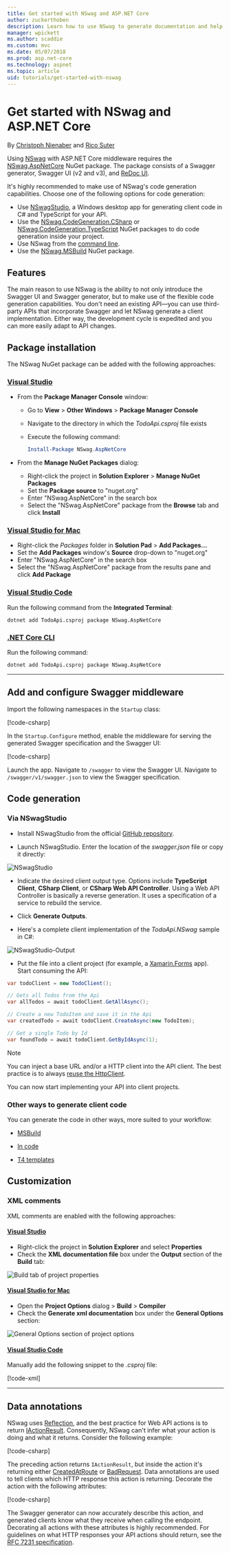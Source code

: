 ```yaml
---
title: Get started with NSwag and ASP.NET Core
author: zuckerthoben
description: Learn how to use NSwag to generate documentation and help pages for an ASP.NET Core web API app.
manager: wpickett
ms.author: scaddie
ms.custom: mvc
ms.date: 05/07/2018
ms.prod: asp.net-core
ms.technology: aspnet
ms.topic: article
uid: tutorials/get-started-with-nswag
---
```

# Get started with NSwag and ASP.NET Core

By [Christoph Nienaber](https://twitter.com/zuckerthoben) and [Rico Suter](https://rsuter.com)

Using [NSwag](https://github.com/RSuter/NSwag) with ASP.NET Core middleware requires the [NSwag.AspNetCore](https://www.nuget.org/packages/NSwag.AspNetCore/) NuGet package. The package consists of a Swagger generator, Swagger UI (v2 and v3), and [ReDoc UI](https://github.com/Rebilly/ReDoc).

It's highly recommended to make use of NSwag's code generation capabilities. Choose one of the following options for code generation:

* Use [NSwagStudio](https://github.com/NSwag/NSwag/wiki/NSwagStudio), a Windows desktop app for generating client code in C# and TypeScript for your API.
* Use the [NSwag.CodeGeneration.CSharp](https://www.nuget.org/packages/NSwag.CodeGeneration.CSharp/) or [NSwag.CodeGeneration.TypeScript](https://www.nuget.org/packages/NSwag.CodeGeneration.TypeScript/) NuGet packages to do code generation inside your project.
* Use NSwag from the [command line](https://github.com/NSwag/NSwag/wiki/CommandLine).
* Use the [NSwag.MSBuild](https://github.com/NSwag/NSwag/wiki/MSBuild) NuGet package.

## Features

The main reason to use NSwag is the ability to not only introduce the Swagger UI and Swagger generator, but to make use of the flexible code generation capabilities. You don't need an existing API&mdash;you can use third-party APIs that incorporate Swagger and let NSwag generate a client implementation. Either way, the development cycle is expedited and you can more easily adapt to API changes.

## Package installation

The NSwag NuGet package can be added with the following approaches:

### [Visual Studio](#tab/visual-studio)

* From the **Package Manager Console** window:
  * Go to **View** > **Other Windows** > **Package Manager Console**
  * Navigate to the directory in which the *TodoApi.csproj* file exists
  * Execute the following command:

    ```powershell
    Install-Package NSwag.AspNetCore
    ```

* From the **Manage NuGet Packages** dialog:
  * Right-click the project in **Solution Explorer** > **Manage NuGet Packages**
  * Set the **Package source** to "nuget.org"
  * Enter "NSwag.AspNetCore" in the search box
  * Select the "NSwag.AspNetCore" package from the **Browse** tab and click **Install**

### [Visual Studio for Mac](#tab/visual-studio-mac)

* Right-click the *Packages* folder in **Solution Pad** > **Add Packages...**
* Set the **Add Packages** window's **Source** drop-down to "nuget.org"
* Enter "NSwag.AspNetCore" in the search box
* Select the "NSwag.AspNetCore" package from the results pane and click **Add Package**

### [Visual Studio Code](#tab/visual-studio-code)

Run the following command from the **Integrated Terminal**:

```console
dotnet add TodoApi.csproj package NSwag.AspNetCore
```

### [.NET Core CLI](#tab/netcore-cli)

Run the following command:

```console
dotnet add TodoApi.csproj package NSwag.AspNetCore
```

---

## Add and configure Swagger middleware

Import the following namespaces in the `Startup` class:

[!code-csharp[](../tutorials/web-api-help-pages-using-swagger/samples/2.0/TodoApi.NSwag/Startup.cs?name=snippet_StartupConfigureImports)]

In the `Startup.Configure` method, enable the middleware for serving the generated Swagger specification and the Swagger UI:

[!code-csharp[](../tutorials/web-api-help-pages-using-swagger/samples/2.0/TodoApi.NSwag/Startup.cs?name=snippet_Configure&highlight=6-10)]

Launch the app. Navigate to `/swagger` to view the Swagger UI. Navigate to `/swagger/v1/swagger.json` to view the Swagger specification.

## Code generation

### Via NSwagStudio

* Install NSwagStudio from the official [GitHub repository](https://github.com/RSuter/NSwag/wiki/NSwagStudio).

* Launch NSwagStudio. Enter the location of the *swagger.json* file or copy it directly:

![NSwagStudio](web-api-help-pages-using-swagger/_static/NSwagStudio.png)

* Indicate the desired client output type. Options include **TypeScript Client**, **CSharp Client**, or **CSharp Web API Controller**. Using a Web API Controller is basically a reverse generation. It uses a specification of a service to rebuild the service.

* Click **Generate Outputs**.

* Here's a complete client implementation of the *TodoApi.NSwag* sample in C#:

![NSwagStudio-Output](web-api-help-pages-using-swagger/_static/NSwagStudio-Output.png)

* Put the file into a client project (for example, a [Xamarin.Forms](/xamarin/xamarin-forms/) app). Start consuming the API:

```csharp
var todoClient = new TodoClient();

// Gets all Todos from the Api
var allTodos = await todoClient.GetAllAsync();

// Create a new TodoItem and save it in the Api
var createdTodo = await todoClient.CreateAsync(new TodoItem);

// Get a single Todo by Id
var foundTodo = await todoClient.GetByIdAsync(1);
```

> [!NOTE]
> You can inject a base URL and/or a HTTP client into the API client. The best practice is to always [reuse the HttpClient](https://aspnetmonsters.com/2016/08/2016-08-27-httpclientwrong/).

You can now start implementing your API into client projects.

### Other ways to generate client code

You can generate the code in other ways, more suited to your workflow:

* [MSBuild](https://www.nuget.org/packages/NSwag.MSBuild/)

* [In code](https://github.com/NSwag/NSwag/wiki/SwaggerToCSharpClientGenerator)

* [T4 templates](https://github.com/NSwag/NSwag/wiki/T4)

## Customization

### XML comments

XML comments are enabled with the following approaches:

#### [Visual Studio](#tab/visual-studio-xml/)

* Right-click the project in **Solution Explorer** and select **Properties**
* Check the **XML documentation file** box under the **Output** section of the **Build** tab:

![Build tab of project properties](web-api-help-pages-using-swagger/_static/swagger-xml-comments.png)

#### [Visual Studio for Mac](#tab/visual-studio-mac-xml/)

* Open the **Project Options** dialog > **Build** > **Compiler**
* Check the **Generate xml documentation** box under the **General Options** section:

![General Options section of project options](web-api-help-pages-using-swagger/_static/swagger-xml-comments-mac.png)

#### [Visual Studio Code](#tab/visual-studio-code-xml/)

Manually add the following snippet to the *.csproj* file:

[!code-xml[](../tutorials/web-api-help-pages-using-swagger/samples/2.0/TodoApi.NSwag/TodoApi.csproj?range=7-9)]

---

## Data annotations

NSwag uses [Reflection](/dotnet/csharp/programming-guide/concepts/reflection), and the best practice for Web API actions is to return [IActionResult](/dotnet/api/microsoft.aspnetcore.mvc.iactionresult). Consequently, NSwag can't infer what your action is doing and what it returns. Consider the following example:

[!code-csharp[](../tutorials/web-api-help-pages-using-swagger/samples/2.0/TodoApi.NSwag/Controllers/TodoController.cs?name=snippet_CreateAction)]

The preceding action returns `IActionResult`, but inside the action it's returning either [CreatedAtRoute](/dotnet/api/system.web.http.apicontroller.createdatroute) or [BadRequest](/dotnet/api/system.web.http.apicontroller.badrequest). Data annotations are used to tell clients which HTTP response this action is returning. Decorate the action with the following attributes:

[!code-csharp[](../tutorials/web-api-help-pages-using-swagger/samples/2.0/TodoApi.NSwag/Controllers/TodoController.cs?name=snippet_CreateActionAttributes)]

The Swagger generator can now accurately describe this action, and generated clients know what they receive when calling the endpoint. Decorating all actions with these attributes is highly recommended. For guidelines on what HTTP responses your API actions should return, see the [RFC 7231 specification](https://tools.ietf.org/html/rfc7231#section-4.3).
